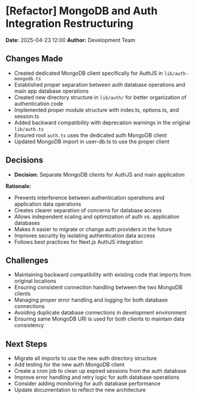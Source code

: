 # [Refactor] MongoDB and Auth Integration Restructuring

**Date:** 2025-04-23 12:00
**Author:** Development Team

## Changes Made
- Created dedicated MongoDB client specifically for AuthJS in `lib/auth-mongodb.ts`
- Established proper separation between auth database operations and main app database operations
- Created new directory structure in `lib/auth/` for better organization of authentication code
- Implemented proper module structure with index.ts, options.ts, and session.ts
- Added backward compatibility with deprecation warnings in the original `lib/auth.ts`
- Ensured root `auth.ts` uses the dedicated auth MongoDB client
- Updated MongoDB import in user-db.ts to use the proper client

## Decisions
- **Decision:** Separate MongoDB clients for AuthJS and main application

**Rationale:**
- Prevents interference between authentication operations and application data operations
- Creates clearer separation of concerns for database access
- Allows independent scaling and optimization of auth vs. application databases
- Makes it easier to migrate or change auth providers in the future
- Improves security by isolating authentication data access
- Follows best practices for Next.js AuthJS integration

## Challenges
- Maintaining backward compatibility with existing code that imports from original locations
- Ensuring consistent connection handling between the two MongoDB clients
- Managing proper error handling and logging for both database connections
- Avoiding duplicate database connections in development environment
- Ensuring same MongoDB URI is used for both clients to maintain data consistency

## Next Steps
- Migrate all imports to use the new auth directory structure
- Add testing for the new auth MongoDB client
- Create a cron job to clean up expired sessions from the auth database
- Improve error handling and retry logic for auth database operations
- Consider adding monitoring for auth database performance
- Update documentation to reflect the new architecture 